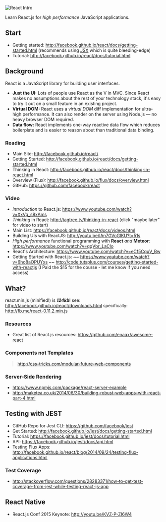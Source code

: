 ![React Intro](http://i.imgur.com/yH3JkIH.png)

Learn React.js for *high performance* JavaScript applications.

## Start

- Getting started: http://facebook.github.io/react/docs/getting-started.html
(recommends using [JSX](http://jsx.github.io) which is quite bleeding-edge)
- Tutorial: http://facebook.github.io/react/docs/tutorial.html


## Background

React is a JavaScript library for building user interfaces.

+ **Just the UI:** Lots of people use React as the V in MVC.
Since React makes no assumptions about the rest of your technology stack,
it's easy to try it out on a small feature in an existing project.
+ **Virtual DOM:** React uses a *virtual DOM* diff implementation
for ultra-high performance. It can also render on the server using
Node.js — no heavy browser DOM required.
+ **Data flow:** React implements one-way reactive data flow which reduces
boilerplate and is easier to reason about than traditional data binding.


### Reading

+ Main Site: http://facebook.github.io/react/
+ Getting Started: http://facebook.github.io/react/docs/getting-started.html
+ Thinking in React: http://facebook.github.io/react/docs/thinking-in-react.html
+ Overview (Flux): http://facebook.github.io/flux/docs/overview.html
+ GitHub: https://github.com/facebook/react

### Video

+ *Introduction* to React.js: https://www.youtube.com/watch?v=XxVg_s8xAms
+ *Thinking* in React: http://tagtree.tv/thinking-in-react (click "maybe later" for video to start)
+ Main List: https://facebook.github.io/react/docs/videos.html
+ Building UIs with ReactJS: http://youtu.be/lAn7GVoGlKU?t=51s
+ *High performance* functional programming with **React** *and* **Meteor**:
https://www.youtube.com/watch?v=qqVbr_LaCIo
+ React's Architecture: https://www.youtube.com/watch?v=eCf5CquV_Bw
+ Getting Started with React.js: ~~ https://www.youtube.com/watch?v=6ho8aOPUYxs ~~
http://code.tutsplus.com/courses/getting-started-with-reactjs
(I Paid the $15 for the course - let me know if you need access)



## What?

react.min.js (minified!) is ***124kb***!
see: http://facebook.github.io/react/downloads.html
specifically: http://fb.me/react-0.11.2.min.js

### Resources

- Great list of React.js resources: https://github.com/enaqx/awesome-react

### Components not Templates

> http://css-tricks.com/modular-future-web-components

### Server-Side Rendering

+ https://www.npmjs.com/package/react-server-example
+ http://maketea.co.uk/2014/06/30/building-robust-web-apps-with-react-part-4.html


## Testing with JEST

+ GitHub Repo for Jest CLI: https://github.com/facebook/jest
+ Get Started: http://facebook.github.io/jest/docs/getting-started.html
+ Tutorial: https://facebook.github.io/jest/docs/tutorial.html
+ API: https://facebook.github.io/jest/docs/api.html
+ Testing Flux Apps: http://facebook.github.io/react/blog/2014/09/24/testing-flux-applications.html

### Test Coverage

+ http://stackoverflow.com/questions/28283371/how-to-get-test-coverage-from-jest-while-testing-react-js-app

## React Native

- React.js Conf 2015 Keynote: http://youtu.be/KVZ-P-ZI6W4

